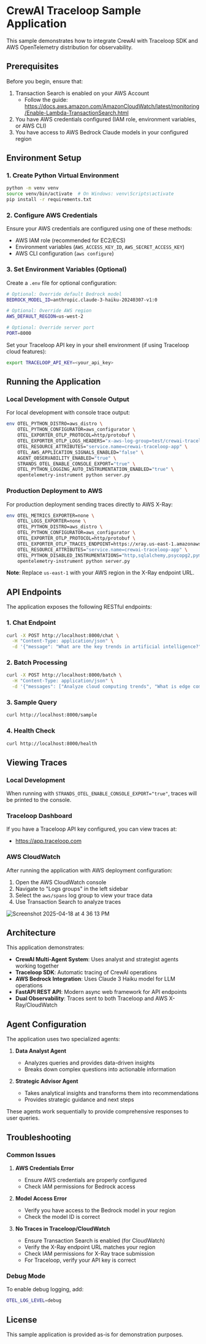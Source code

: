 # CrewAI Traceloop Sample Application

This sample demonstrates how to integrate CrewAI with Traceloop SDK and AWS OpenTelemetry distribution for observability.

## Prerequisites

Before you begin, ensure that:
1. Transaction Search is enabled on your AWS Account
   - Follow the guide: https://docs.aws.amazon.com/AmazonCloudWatch/latest/monitoring/Enable-Lambda-TransactionSearch.html
2. You have AWS credentials configured (IAM role, environment variables, or AWS CLI)
3. You have access to AWS Bedrock Claude models in your configured region

## Environment Setup

### 1. Create Python Virtual Environment

```bash
python -m venv venv
source venv/bin/activate  # On Windows: venv\Scripts\activate
pip install -r requirements.txt
```

### 2. Configure AWS Credentials

Ensure your AWS credentials are configured using one of these methods:
- AWS IAM role (recommended for EC2/ECS)
- Environment variables (`AWS_ACCESS_KEY_ID`, `AWS_SECRET_ACCESS_KEY`)
- AWS CLI configuration (`aws configure`)

### 3. Set Environment Variables (Optional)

Create a `.env` file for optional configuration:
```bash
# Optional: Override default Bedrock model
BEDROCK_MODEL_ID=anthropic.claude-3-haiku-20240307-v1:0

# Optional: Override AWS region
AWS_DEFAULT_REGION=us-west-2

# Optional: Override server port
PORT=8000
```

Set your Traceloop API key in your shell environment (if using Traceloop cloud features):
```bash
export TRACELOOP_API_KEY=<your_api_key>
```

## Running the Application

### Local Development with Console Output

For local development with console trace output:
```bash
env OTEL_PYTHON_DISTRO=aws_distro \
    OTEL_PYTHON_CONFIGURATOR=aws_configurator \
    OTEL_EXPORTER_OTLP_PROTOCOL=http/protobuf \
    OTEL_EXPORTER_OTLP_LOGS_HEADERS="x-aws-log-group=test/crewai-traceloop,x-aws-log-stream=default,x-aws-metric-namespace=crewai-traceloop" \
    OTEL_RESOURCE_ATTRIBUTES="service.name=crewai-traceloop-app" \
    OTEL_AWS_APPLICATION_SIGNALS_ENABLED="false" \
    AGENT_OBSERVABILITY_ENABLED="true" \
    STRANDS_OTEL_ENABLE_CONSOLE_EXPORT="true" \
    OTEL_PYTHON_LOGGING_AUTO_INSTRUMENTATION_ENABLED="true" \
    opentelemetry-instrument python server.py
```

### Production Deployment to AWS

For production deployment sending traces directly to AWS X-Ray:
```bash
env OTEL_METRICS_EXPORTER=none \
    OTEL_LOGS_EXPORTER=none \
    OTEL_PYTHON_DISTRO=aws_distro \
    OTEL_PYTHON_CONFIGURATOR=aws_configurator \
    OTEL_EXPORTER_OTLP_PROTOCOL=http/protobuf \
    OTEL_EXPORTER_OTLP_TRACES_ENDPOINT=https://xray.us-east-1.amazonaws.com/v1/traces \
    OTEL_RESOURCE_ATTRIBUTES="service.name=crewai-traceloop-app" \
    OTEL_PYTHON_DISABLED_INSTRUMENTATIONS="http,sqlalchemy,psycopg2,pymysql,sqlite3,aiopg,asyncpg,mysql_connector,botocore,boto3,urllib3,requests" \
    opentelemetry-instrument python server.py
```

**Note**: Replace `us-east-1` with your AWS region in the X-Ray endpoint URL.

## API Endpoints

The application exposes the following RESTful endpoints:

### 1. Chat Endpoint
```bash
curl -X POST http://localhost:8000/chat \
  -H "Content-Type: application/json" \
  -d '{"message": "What are the key trends in artificial intelligence?"}'
```

### 2. Batch Processing
```bash
curl -X POST http://localhost:8000/batch \
  -H "Content-Type: application/json" \
  -d '{"messages": ["Analyze cloud computing trends", "What is edge computing?"]}'
```

### 3. Sample Query
```bash
curl http://localhost:8000/sample
```

### 4. Health Check
```bash
curl http://localhost:8000/health
```

## Viewing Traces

### Local Development
When running with `STRANDS_OTEL_ENABLE_CONSOLE_EXPORT="true"`, traces will be printed to the console.

### Traceloop Dashboard
If you have a Traceloop API key configured, you can view traces at:
- https://app.traceloop.com

### AWS CloudWatch
After running the application with AWS deployment configuration:
1. Open the AWS CloudWatch console
2. Navigate to "Logs groups" in the left sidebar
3. Select the `aws/spans` log group to view your trace data
4. Use Transaction Search to analyze traces

![Screenshot 2025-04-18 at 4 36 13 PM](https://github.com/user-attachments/assets/298f794f-85ba-4798-a3f0-1b8008955406)

## Architecture

This application demonstrates:
- **CrewAI Multi-Agent System**: Uses analyst and strategist agents working together
- **Traceloop SDK**: Automatic tracing of CrewAI operations
- **AWS Bedrock Integration**: Uses Claude 3 Haiku model for LLM operations
- **FastAPI REST API**: Modern async web framework for API endpoints
- **Dual Observability**: Traces sent to both Traceloop and AWS X-Ray/CloudWatch

## Agent Configuration

The application uses two specialized agents:

1. **Data Analyst Agent**
   - Analyzes queries and provides data-driven insights
   - Breaks down complex questions into actionable information

2. **Strategic Advisor Agent**
   - Takes analytical insights and transforms them into recommendations
   - Provides strategic guidance and next steps

These agents work sequentially to provide comprehensive responses to user queries.

## Troubleshooting

### Common Issues

1. **AWS Credentials Error**
   - Ensure AWS credentials are properly configured
   - Check IAM permissions for Bedrock access

2. **Model Access Error**
   - Verify you have access to the Bedrock model in your region
   - Check the model ID is correct

3. **No Traces in Traceloop/CloudWatch**
   - Ensure Transaction Search is enabled (for CloudWatch)
   - Verify the X-Ray endpoint URL matches your region
   - Check IAM permissions for X-Ray trace submission
   - For Traceloop, verify your API key is correct

### Debug Mode

To enable debug logging, add:
```bash
OTEL_LOG_LEVEL=debug
```

## License

This sample application is provided as-is for demonstration purposes.